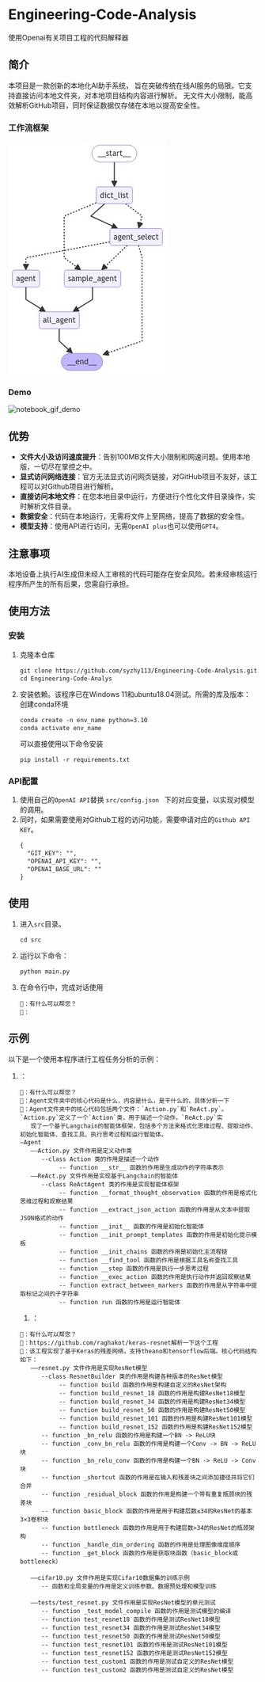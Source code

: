 # Engineering-Code-Analysis
使用Openai有关项目工程的代码解释器

## 简介

本项目是一款创新的本地化AI助手系统，
旨在突破传统在线AI服务的局限。它支持直接访问本地文件夹，对本地项目结构内容进行解析。
无文件大小限制，能高效解析GitHub项目，同时保证数据仅存储在本地以提高安全性。

### 工作流框架
![工作流框架](image/image.png)

### Demo
![notebook_gif_demo](image/1.gif)

## 优势

- **文件大小及访问速度提升**：告别100MB文件大小限制和网速问题。使用本地版，一切尽在掌控之中。
- **显式访问网络连接**：官方无法显式访问网页链接，对GitHub项目不友好，该工程可以对Github项目进行解析。
- **直接访问本地文件**：在您本地目录中运行，方便进行个性化文件目录操作，实时解析文件目录。
-  **数据安全**：代码在本地运行，无需将文件上至网络，提高了数据的安全性。
-  **模型支持**：使用API进行访问，无需```OpenAI plus```也可以使用```GPT4```。

## 注意事项
本地设备上执行AI生成但未经人工审核的代码可能存在安全风险。若未经审核运行程序所产生的所有后果，您需自行承担。

## 使用方法

### 安装

1. 克隆本仓库
   ```shell
   git clone https://github.com/syzhy113/Engineering-Code-Analysis.git
   cd Engineering-Code-Analys
   ```

2. 安装依赖。该程序已在Windows 11和ubuntu18.04测试。所需的库及版本：
   创建conda环境
      ```shell
   conda create -n env_name python=3.10
   conda activate env_name
   ```
   可以直接使用以下命令安装
   ```shell
   pip install -r requirements.txt
   ```

### API配置
1. 使用自己的```OpenAI API```替换 
```src/config.json ```
下的对应变量，以实现对模型的调用。<br>
2. 同时，如果需要使用对Github工程的访问功能，需要申请对应的```Github API KEY```。
   ```shell
   {
     "GIT_KEY": "",
     "OPENAI_API_KEY": "",
     "OPENAI_BASE_URL": ""
   }
   ```

## 使用

1. 进入`src`目录。
   ```shell
   cd src
   ```

2. 运行以下命令：
   ```shell
   python main.py
   ```

3. 在命令行中，完成对话使用
   ```shell
   🤖：有什么可以帮您？
   👨：
   ```


## 示例

以下是一个使用本程序进行工程任务分析的示例：

1. ：
   ```shell
   🤖：有什么可以帮您？
   👨：Agent文件夹中的核心代码是什么，内容是什么，是干什么的，具体分析一下
   🤖：Agent文件夹中的核心代码包括两个文件：`Action.py`和`ReAct.py`。`Action.py`定义了一个`Action`类，用于描述一个动作。`ReAct.py`实
      现了一个基于Langchain的智能体框架，包括多个方法来格式化思维过程、提取动作、初始化智能体、查找工具、执行思考过程和运行智能体。
   —Agent
      ——Action.py 文件作用是定义动作类
         --class Action 类的作用是描述一个动作
              -- function __str__ 函数的作用是生成动作的字符串表示
      ——ReAct.py 文件作用是实现基于Langchain的智能体
         --class ReActAgent 类的作用是实现智能体框架
              -- function __format_thought_observation 函数的作用是格式化思维过程和观察结果
              -- function __extract_json_action 函数的作用是从文本中提取JSON格式的动作
              -- function __init__ 函数的作用是初始化智能体
              -- function __init_prompt_templates 函数的作用是初始化提示模板
              -- function __init_chains 函数的作用是初始化主流程链
              -- function __find_tool 函数的作用是根据工具名称查找工具
              -- function __step 函数的作用是执行一步思考过程
              -- function __exec_action 函数的作用是执行动作并返回观察结果
              -- function extract_between_markers 函数的作用是从字符串中提取标记之间的子字符串
              -- function run 函数的作用是运行智能体
      ```
   1. ：
   ```shell
   🤖：有什么可以帮您？
   👨：https://github.com/raghakot/keras-resnet解析一下这个工程
   🤖：该工程实现了基于Keras的残差网络，支持theano和tensorflow后端。核心代码结构如下：
      ——resnet.py 文件作用是实现ResNet模型
         --class ResnetBuilder 类的作用是构建各种版本的ResNet模型
              -- function build 函数的作用是构建自定义的ResNet架构
              -- function build_resnet_18 函数的作用是构建ResNet18模型
              -- function build_resnet_34 函数的作用是构建ResNet34模型
              -- function build_resnet_50 函数的作用是构建ResNet50模型
              -- function build_resnet_101 函数的作用是构建ResNet101模型
              -- function build_resnet_152 函数的作用是构建ResNet152模型
         -- function _bn_relu 函数的作用是构建一个BN -> ReLU块
         -- function _conv_bn_relu 函数的作用是构建一个Conv -> BN -> ReLU块
         -- function _bn_relu_conv 函数的作用是构建一个BN -> ReLU -> Conv块
         -- function _shortcut 函数的作用是在输入和残差块之间添加捷径并将它们合并
         -- function _residual_block 函数的作用是构建一个带有重复瓶颈块的残差块
         -- function basic_block 函数的作用是用于构建层数≤34的ResNet的基本3×3卷积块
         -- function bottleneck 函数的作用是用于构建层数>34的ResNet的瓶颈架构
         -- function _handle_dim_ordering 函数的作用是处理图像维度顺序
         -- function _get_block 函数的作用是获取块函数（basic_block或bottleneck）
      
      ——cifar10.py 文件作用是实现Cifar10数据集的训练示例
         -- 函数和全局变量的作用是定义训练参数、数据预处理和模型训练
      
      ——tests/test_resnet.py 文件作用是实现ResNet模型的单元测试
         -- function _test_model_compile 函数的作用是测试模型的编译
         -- function test_resnet18 函数的作用是测试ResNet18模型
         -- function test_resnet34 函数的作用是测试ResNet34模型
         -- function test_resnet50 函数的作用是测试ResNet50模型
         -- function test_resnet101 函数的作用是测试ResNet101模型
         -- function test_resnet152 函数的作用是测试ResNet152模型
         -- function test_custom1 函数的作用是测试自定义的ResNet模型
         -- function test_custom2 函数的作用是测试自定义的ResNet模型

      ```


